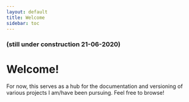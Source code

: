 ```yaml
---
layout: default
title: Welcome
sidebar: toc
---
```

### (still under construction 21-06-2020)
# Welcome!

For now, this serves as a hub for the documentation and versioning of various projects I am/have been pursuing. Feel free to browse!

